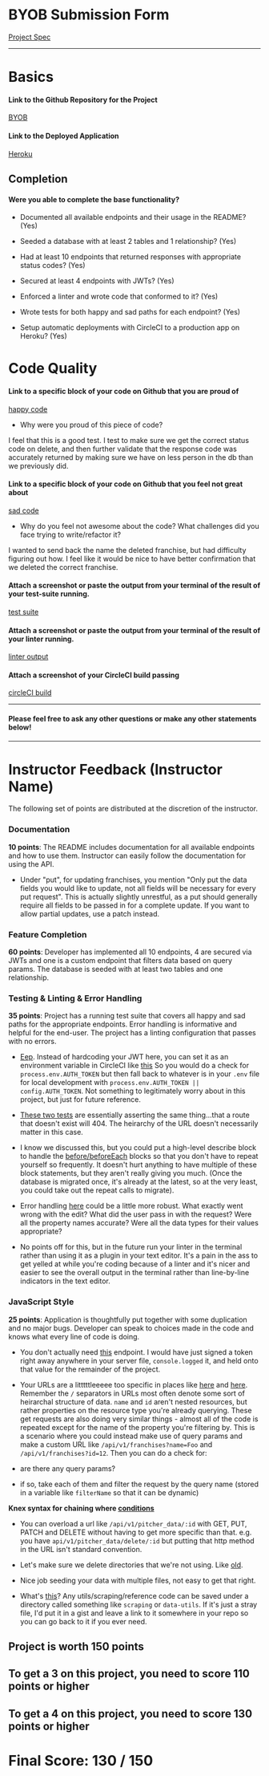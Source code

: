 # BYOB Submission Form

[Project Spec](http://frontend.turing.io/projects/build-your-own-backend.html)

------

# Basics

#### Link to the Github Repository for the Project
[BYOB](https://github.com/JohnBinning/BYOB)

#### Link to the Deployed Application
[Heroku](https://byobaseball.herokuapp.com/)


## Completion

#### Were you able to complete the base functionality?

* Documented all available endpoints and their usage in the README?
(Yes)

* Seeded a database with at least 2 tables and 1 relationship?
(Yes)

* Had at least 10 endpoints that returned responses with appropriate status codes?
(Yes)

* Secured at least 4 endpoints with JWTs?
(Yes)

* Enforced a linter and wrote code that conformed to it?
(Yes)

* Wrote tests for both happy and sad paths for each endpoint?
(Yes)

* Setup automatic deployments with CircleCI to a production app on Heroku?
(Yes)

# Code Quality

#### Link to a specific block of your code on Github that you are proud of
[happy code](https://github.com/JohnBinning/BYOB/blob/master/test/routes.spec.js#L455-L472)

* Why were you proud of this piece of code?

I feel that this is a good test.  I test to make sure we get the correct status code on delete, and then further validate that the response code was accurately returned by making sure we have on less person in the db than we previously did.

#### Link to a specific block of your code on Github that you feel not great about
[sad code](https://github.com/JohnBinning/BYOB/blob/master/server/server.js#L180-L185)

* Why do you feel not awesome about the code? What challenges did you face trying to write/refactor it?

I wanted to send back the name the deleted franchise, but had difficulty figuring out how.  I feel like it would be nice to have better confirmation that we deleted the correct franchise.

#### Attach a screenshot or paste the output from your terminal of the result of your test-suite running.

[test suite](https://i.imgur.com/GM3CY51.png)

#### Attach a screenshot or paste the output from your terminal of the result of your linter running.

[linter output](https://i.imgur.com/tZ3hx3a.png)

#### Attach a screenshot of your CircleCI build passing

[circleCI build](https://i.imgur.com/uZnUnU1.png)

-----

#### Please feel free to ask any other questions or make any other statements below!


-----


# Instructor Feedback (Instructor Name)

The following set of points are distributed at the discretion of the instructor.

### Documentation

**10 points**: The README includes documentation for all available endpoints and how to use them. Instructor can easily follow the documentation for using the API.

* Under "put", for updating franchises, you mention "Only put the data fields you would like to update, not all fields will be necessary for every put request". This is actually slightly unrestful, as a put should generally require all fields to be passed in for a complete update. If you want to allow partial updates, use a patch instead.

### Feature Completion

**60 points**: Developer has implemented all 10 endpoints, 4 are secured via JWTs and one is a custom endpoint that filters data based on query params. The database is seeded with at least two tables and one relationship.

### Testing & Linting & Error Handling

**35 points**: Project has a running test suite that covers all happy and sad paths for the appropriate endpoints. Error handling is informative and helpful for the end-user. The project has a linting configuration that passes with no errors.

* [Eep](https://github.com/JohnBinning/BYOB/blob/master/test/routes.spec.js#L18). Instead of hardcoding your JWT here, you can set it as an environment variable in CircleCI like [this](https://circleci.com/docs/1.0/environment-variables/#setting-environment-variables-for-all-commands-without-adding-them-to-git) So you would do a check for `process.env.AUTH_TOKEN` but then fall back to whatever is in your `.env` file for local development with `process.env.AUTH_TOKEN || config.AUTH_TOKEN`. Not something to legitimately worry about in this project, but just for future reference.

* [These two tests](https://github.com/JohnBinning/BYOB/blob/master/test/routes.spec.js#L39-L56) are essentially asserting the same thing...that a route that doesn't exist will 404. The heirarchy of the URL doesn't necessarily matter in this case.

* I know we discussed this, but you could put a high-level describe block to handle the [before/beforeEach](https://github.com/JohnBinning/BYOB/blob/master/test/routes.spec.js#L60-L75) blocks so that you don't have to repeat yourself so frequently. It doesn't hurt anything to have multiple of these block statements, but they aren't really giving you much. (Once the database is migrated once, it's already at the latest, so at the very least, you could take out the repeat calls to migrate).

* Error handling [here](https://github.com/JohnBinning/BYOB/blob/master/server/server.js#L150) could be a little more robust. What exactly went wrong with the edit? What did the user pass in with the request? Were all the property names accurate? Were all the data types for their values appropriate?

* No points off for this, but in the future run your linter in the terminal rather than using it as a plugin in your text editor. It's a pain in the ass to get yelled at while you're coding because of a linter and it's nicer and easier to see the overall output in the terminal rather than line-by-line indicators in the text editor.

### JavaScript Style

**25 points**: Application is thoughtfully put together with some duplication and no major bugs. Developer can speak to choices made in the code and knows what every line of code is doing.

* You don't actually need [this](https://github.com/JohnBinning/BYOB/blob/master/server/server.js#L26-L45) endpoint. I would have just signed a token right away anywhere in your server file, `console.logged` it, and held onto that value for the remainder of the project.

* Your URLs are a litttttleeeee too specific in places like [here](https://github.com/JohnBinning/BYOB/blob/master/server/server.js#L109) and [here](https://github.com/JohnBinning/BYOB/blob/master/server/server.js#L125). Remember the `/` separators in URLs most often denote some sort of heirarchal structure of data. `name` and `id` aren't nested resources, but rather properties on the resource type you're already querying. These get requests are also doing very similar things - almost all of the code is repeated except for the name of the property you're filtering by. This is a scenario where you could instead make use of query params and make a custom URL like `/api/v1/franchises?name=Foo` and `/api/v1/franchises?id=12`. Then you can do a check for:

* are there any query params? 
* if so, take each of them and filter the request by the query name (stored in a variable like `filterName` so that it can be dynamic)

**Knex syntax for chaining where [conditions](http://knexjs.org/#Builder-whereIn)**

* You can overload a url like `/api/v1/pitcher_data/:id` with GET, PUT, PATCH and DELETE without having to get more specific than that. e.g. you have `api/v1/pitcher_data/delete/:id` but putting that http method in the URL isn't standard convention.

* Let's make sure we delete directories that we're not using. Like [old](https://github.com/JohnBinning/BYOB/tree/master/db/seeds).

* Nice job seeding your data with multiple files, not easy to get that right.

* What's [this](https://github.com/JohnBinning/BYOB/blob/master/check.js)? Any utils/scraping/reference code can be saved under a directory called something like `scraping` or `data-utils`. If it's just a stray file, I'd put it in a gist and leave a link to it somewhere in your repo so you can go back to it if you ever need.


## Project is worth 150 points

## To get a 3 on this project, you need to score 110 points or higher
## To get a 4 on this project, you need to score 130 points or higher

# Final Score: 130 / 150